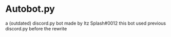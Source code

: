 # Autobot.py
a (outdated) discord.py bot made by Itz Splash#0012
this bot used previous discord.py before the rewrite
